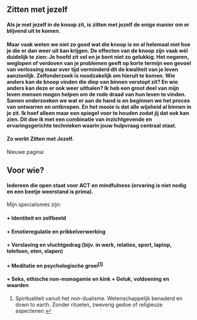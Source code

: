 ## Zitten met jezelf
#### **Als je met jezelf in de knoop zit, is zitten met jezelf de enige manier om er blijvend uit te komen.** 

#### Maar vaak weten we niet zo goed wat die knoop is en al helemaal niet hoe je die er dan weer uit kan krijgen. De effecten van de knoop zijn vaak wél duidelijk te zien: Je hoofd zit vol en je bent niet zo gelukkig. Het negeren, weglopen of verdoven van je problemen geeft op korte termijn een gevoel van verlossing maar over tijd verminderd dit de kwaliteit van je leven aanzienlijk. Zelfonderzoek is noodzakelijk om hieruit te komen. Wie anders kan de knoop vinden die diep van binnen verstopt zit? En wie anders kan deze er ook weer uithalen? Ik heb een groot deel van mijn leven mensen mogen helpen om de rode draad van hun leven te vinden. Samen onderzoeken we wat er aan de hand is en beginnen we het proces van ontwarren en ontknopen. En het mooie is dat alle wijsheid al binnen in je zit. Ik hoef alleen maar een spiegel voor te houden zodat jij dat ook kan zien. Dit doe ik met een combinatie van inzichtgevende en ervaringsgerichte technieken waarin jouw hulpvraag centraal staat. 

#### Zo werkt Zitten met Jezelf.

Nieuwe pagina:
## Voor wie?
#### Iedereen die open staat voor ACT en mindfulness (ervaring is niet nodig en een beetje weerstand is prima). 

Mijn specialismes zijn: 
#### + Identiteit en zelfbeeld
#### + Emotieregulatie en prikkelverwerking 
#### + Verslaving en vluchtgedrag (bijv. in werk, relaties, sport, laptop, telefoon, eten, slapen) 
#### + Meditatie en psychologische groei<sup class="footnote-ref"><a href="#fn1" id="fnref1">[1]</a></sup> 
#### + Seks, ethische non-monogamie en kink + Geluk, voldoening en waarden

<section class="footnotes">
  <ol class="footnotes-list">
    <li id="fn1" class="footnote-item">
      <p class="footnote-item">
        Spiritualiteit vanuit het non-dualisme. Wetenschappelijk benaderd en down to earth. Zonder rituelen, zweverig gedoe of religieuze aspectenen </sup><a href="#fnref1" class="footnote-backref">↩</a>
      </p>
    </li>
  </ol>
</section>
